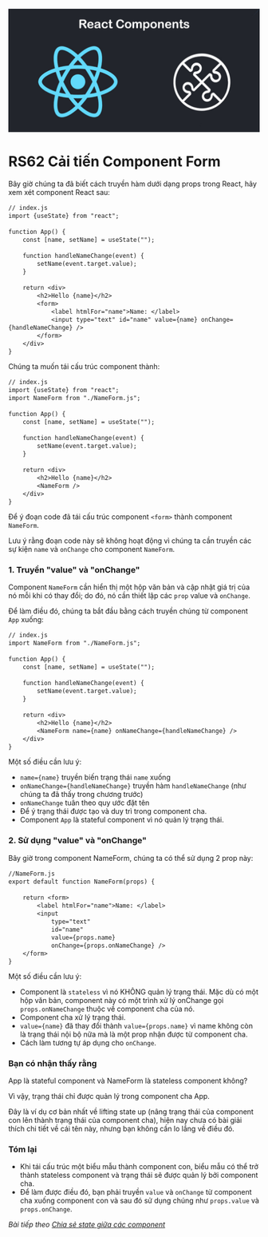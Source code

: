 
![Create-HTML-1](images/components.jpg) 

# RS62 Cải tiến Component Form

Bây giờ chúng ta đã biết cách truyền hàm dưới dạng props trong React, hãy xem xét component React sau:

```
// index.js
import {useState} from "react";

function App() {
    const [name, setName] = useState("");

    function handleNameChange(event) {
        setName(event.target.value);
    }

    return <div>
        <h2>Hello {name}</h2>
        <form>
            <label htmlFor="name">Name: </label>
            <input type="text" id="name" value={name} onChange={handleNameChange} />
        </form>
    </div>
}
```

Chúng ta muốn tái cấu trúc component thành:

```
// index.js
import {useState} from "react";
import NameForm from "./NameForm.js";

function App() {
    const [name, setName] = useState("");

    function handleNameChange(event) {
        setName(event.target.value);
    }

    return <div>
        <h2>Hello {name}</h2>
        <NameForm />
    </div>
}
```

Để ý đoạn code đã tái cấu trúc component `<form>` thành component `NameForm`.

Lưu ý rằng đoạn code này sẽ không hoạt động vì chúng ta cần truyền các sự kiện `name` và `onChange` cho component `NameForm`. 

### 1. Truyền "value" và "onChange"

Component `NameForm` cần hiển thị một hộp văn bản và cập nhật giá trị của nó mỗi khi có thay đổi; do đó, nó cần thiết lập các `prop` value và `onChange`.

Để làm điều đó, chúng ta bắt đầu bằng cách truyền chúng từ component `App` xuống:

```
// index.js
import NameForm from "./NameForm.js";

function App() {
    const [name, setName] = useState("");

    function handleNameChange(event) {
        setName(event.target.value);
    }

    return <div>
        <h2>Hello {name}</h2>
        <NameForm name={name} onNameChange={handleNameChange} />
    </div>
}
```

Một số điều cần lưu ý:

- `name={name}` truyền biến trạng thái `name` xuống
- `onNameChange={handleNameChange}` truyền hàm `handleNameChange` (như chúng ta đã thấy trong chương trước)
- `onNameChange` tuân theo quy ước đặt tên 
- Để ý trạng thái được tạo và duy trì trong component cha.
- Component `App` là stateful component vì nó quản lý trạng thái.

### 2. Sử dụng "value" và "onChange"

Bây giờ trong component NameForm, chúng ta có thể sử dụng 2 prop này:

```
//NameForm.js
export default function NameForm(props) {

    return <form>
        <label htmlFor="name">Name: </label>
        <input 
            type="text" 
            id="name" 
            value={props.name} 
            onChange={props.onNameChange} />
    </form>
}
```

Một số điều cần lưu ý:

- Component là `stateless` vì nó KHÔNG quản lý trạng thái. Mặc dù có một hộp văn bản, component này có một trình xử lý onChange gọi `props.onNameChange` thuộc về component cha của nó.
- Component cha xử lý trạng thái.
- `value={name}` đã thay đổi thành `value={props.name}` vì name không còn là trạng thái nội bộ nữa mà là một prop nhận được từ component cha.
- Cách làm tương tự áp dụng cho `onChange`.

### Bạn có nhận thấy rằng 

App là stateful component và NameForm là stateless component không?

Vì vậy, trạng thái chỉ được quản lý trong component cha App.

Đây là ví dụ cơ bản nhất về lifting state up (nâng trạng thái của component con lên thành trạng thái của component cha), hiện nay chưa có bài giải thích chi tiết về cái tên này, nhưng bạn không cần lo lắng về điều đó.

### Tóm lại

- Khi tái cấu trúc một biểu mẫu thành component con, biểu mẫu có thể trở thành stateless component và trạng thái sẽ được quản lý bởi component cha.
- Để làm được điều đó, bạn phải truyền `value` và `onChange` từ component cha xuống component con và sau đó sử dụng chúng như `props.value` và `props.onChange`.

*Bài tiếp theo [Chia sẻ state giữa các component](/lesson/session/session_063_lifting_state_up.md)*